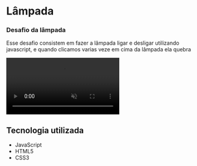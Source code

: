 <h1 style={text-align: center}>Lâmpada</h1>

### Desafio da lâmpada
<p>
    Esse desafio consistem em fazer a lâmpada ligar e desligar utilizando javascript, e quando clicamos varias veze em cima da lâmpada ela quebra
</p>
<video autoplay muted src="video/lampada.mp4"></video>

## Tecnologia utilizada

- JavaScript
- HTML5
- CSS3
